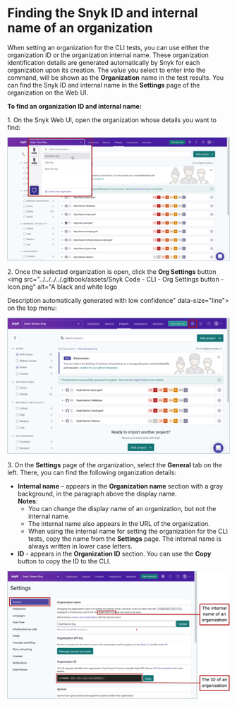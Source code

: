 # Finding the Snyk ID and internal name of an organization

When setting an organization for the CLI tests, you can use either the organization ID or the organization internal name. These organization identification details are generated automatically by Snyk for each organization upon its creation. The value you select to enter into the command, will be shown as the **Organization** name in the test results. You can find the Snyk ID and internal name in the **Settings** page of the organization on the Web UI.

&#x20;

**To find an organization ID and internal name:**

1\.  On the Snyk Web UI, open the organization whose details you want to find:

![](<../../../../.gitbook/assets/Snyk Code - CLI - Org - Selecting from UI.png>)

2\.  Once the selected organization is open, click the **Org Settings** button <img src="../../../../.gitbook/assets/Snyk Code - CLI - Org Settings button - Icon.png" alt="A black and white logo

Description automatically generated with low confidence" data-size="line"> on the top menu:

![](<../../../../.gitbook/assets/Snyk Code - CLI - Org Settings button.png>)

3\.  On the **Settings** page of the organization, select the **General** tab on the left. There, you can find the following organization details:

* **Internal name** – appears in the **Organization name** section with a gray background, in the paragraph above the display name.\
  **Notes**:
  * You can change the display name of an organization, but not the internal name.
  * The internal name also appears in the URL of the organization.
  * When using the internal name for setting the organization for the CLI tests, copy the name from the **Settings** page. The internal name is always written in lower case letters.
* **ID** - appears in the **Organization ID** section. You can use the **Copy** button to copy the ID to the CLI.

![](<../../../../.gitbook/assets/Snyk Code - CLI - Org - Details.png>)

&#x20;
